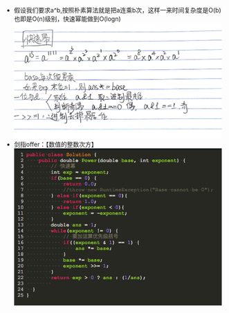 - 假设我们要求a^b,按照朴素算法就是把a连乘b次，这样一来时间复杂度是O(b)也即是O(n)级别，快速幂能做到O(logn) <br>
![image](https://github.com/Yanssie/CodePractice/blob/master/image/quickPow.jpeg)
- 剑指offer：【数值的整数次方】<br>
![image](https://github.com/Yanssie/CodePractice/blob/master/image/quickPow.png)
